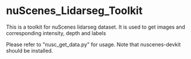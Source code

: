# nuScenes_Lidarseg_Toolkit
This is a toolkit for nuScenes lidarseg dataset. It is used to get images and corresponding intensity, depth and labels

Please refer to "nusc_get_data.py" for usage. Note that nuscenes-devkit should be installed.
